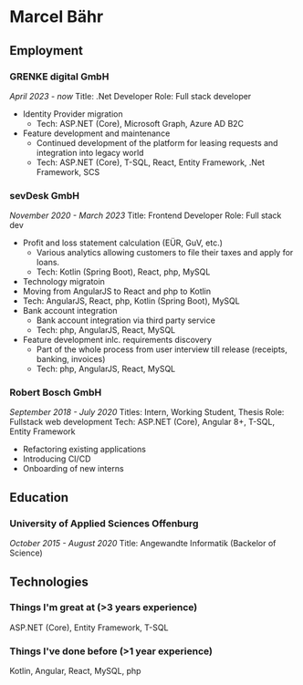 # Marcel Bähr

## Employment

### GRENKE digital GmbH
_April 2023 - now_
Title: .Net Developer
Role: Full stack developer
- Identity Provider migration
  - Tech: ASP.NET (Core), Microsoft Graph, Azure AD B2C
- Feature development and maintenance
  - Continued development of the platform for leasing requests and integration into legacy world
  - Tech: ASP.NET (Core), T-SQL, React, Entity Framework, .Net Framework, SCS

### sevDesk GmbH
_November 2020 - March 2023_
Title: Frontend Developer
Role: Full stack dev
- Profit and loss statement calculation (EÜR, GuV, etc.)
  - Various analytics allowing customers to file their taxes and apply for loans.
  - Tech: Kotlin (Spring Boot), React, php, MySQL
- Technology migratoin
 - Moving from AngularJS to React and php to Kotlin
 - Tech: AngularJS, React, php, Kotlin (Spring Boot), MySQL
- Bank account integration
  - Bank account integration via third party service
  - Tech: php, AngularJS, React, MySQL
- Feature development inlc. requirements discovery
  - Part of the whole process from user interview till release (receipts, banking, invoices) 
  - Tech: php, AngularJS, React, MySQL

### Robert Bosch GmbH
_September 2018 - July 2020_
Titles: Intern, Working Student, Thesis
Role: Fullstack web development
Tech: ASP.NET (Core), Angular 8+, T-SQL, Entity Framework 
- Refactoring existing applications
- Introducing CI/CD
- Onboarding of new interns

## Education

### University of Applied Sciences Offenburg
_October 2015 - August 2020_
Title: Angewandte Informatik (Backelor of Science)

## Technologies
### Things I'm great at (>3 years experience)
ASP.NET (Core), Entity Framework, T-SQL

### Things I've done before (>1 year experience)
Kotlin, Angular, React, MySQL, php